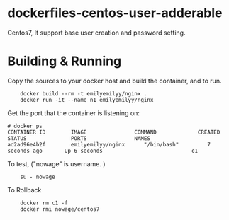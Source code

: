 # dockerfiles-centos-user-adderable
Centos7, It support base user creation and password setting.

# Building & Running

Copy the sources to your docker host and build the container, and to run.
```
	docker build --rm -t emilyemilyy/nginx .
	docker run -it --name n1 emilyemilyy/nginx
```
Get the port that the container is listening on:

```
# docker ps
CONTAINER ID        IMAGE               COMMAND             CREATED             STATUS              PORTS               NAMES
ad2ad96e4b2f        emilyemilyy/nginx      "/bin/bash"         7 seconds ago       Up 6 seconds                            c1
```

To test, ("nowage" is username. )
```
	su - nowage
```
To Rollback
```
    docker rm c1 -f
    docker rmi nowage/centos7
```
